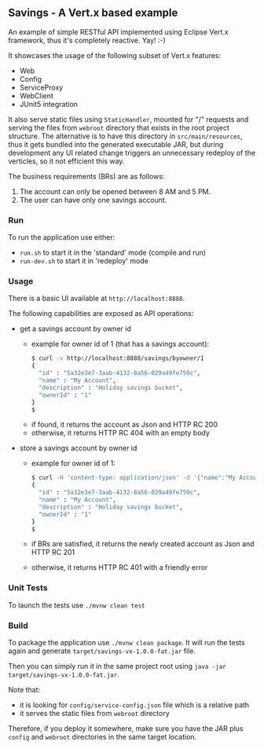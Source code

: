 ## Savings - A Vert.x based example

An example of simple RESTful API implemented using Eclipse Vert.x framework, thus it's completely reactive. Yay! :-)

It showcases the usage of the following subset of Vert.x features:
* Web
* Config
* ServiceProxy
* WebClient
* JUnit5 integration

It also serve static files using `StaticHandler`, mounted for "/" requests and serving the files from `webroot` directory that exists in the root project structure. The alternative is to have this directory in `src/main/resources`, thus it gets bundled into the generated executable JAR, but during development any UI related change triggers an unnecessary redeploy of the verticles, so it not efficient this way.
<br/>

The business requirements (BRs) are as follows:
1. The account can only be opened between 8 AM and 5 PM.
2. The user can have only one savings account.


### Run

To run the application use either:
- `run.sh` to start it in the 'standard' mode (compile and run)
- `run-dev.sh` to start it in 'redeploy' mode


### Usage

There is a basic UI available at `http://localhost:8888`.

The following capabilities are exposed as API operations:

- get a savings account by owner id
    - example for owner id of 1 (that has a savings account):
      ```bash
      $ curl -v http://localhost:8888/savings/byowner/1
      {
        "id" : "5a32e3e7-3aab-4132-8a56-029a49fe759c",
        "name" : "My Account",
        "description" : "Holiday savings bucket",
        "ownerId" : "1"
      }
      $
      ```
    - if found, it returns the account as Json and HTTP RC 200
    - otherwise, it returns HTTP RC 404 with an empty body
    
- store a savings account by owner id
    - example for owner id of 1:
      ```bash
      $ curl -H 'content-type: application/json' -d '{"name":"My Account","description":"Holiday savings bucket"}' http://localhost:8888/savings/byowner/1
      {
        "id" : "5a32e3e7-3aab-4132-8a56-029a49fe759c",
        "name" : "My Account",
        "description" : "Holiday savings bucket",
        "ownerId" : "1"
      }
      $
      ```

    - if BRs are satisfied, it returns the newly created account as Json and HTTP RC 201
    - otherwise, it returns HTTP RC 401 with a friendly error


### Unit Tests

To launch the tests use `./mvnw clean test`


### Build

To package the application use `./mvnw clean package`. It will run the tests again and generate `target/savings-vx-1.0.0-fat.jar` file.

Then you can simply run it in the same project root using `java -jar target/savings-vx-1.0.0-fat.jar`.

Note that:
- it is looking for `config/service-config.json` file which is a relative path
- it serves the static files from `webroot` directory

Therefore, if you deploy it somewhere, make sure you have the JAR plus `config` and `webroot` directories in the same target location.
